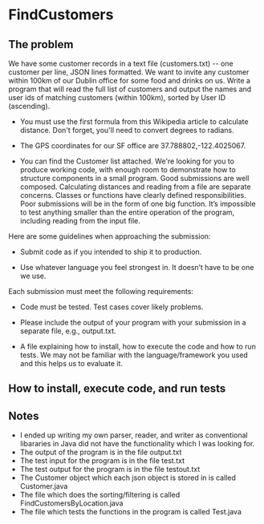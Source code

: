 # FindCustomers

## The problem

We have some customer records in a text file (customers.txt) -- one customer per line, JSON lines formatted. We want to invite any customer within 100km of our Dublin office for some food and drinks on us. Write a program that will read the full list of customers and output the names and user ids of matching customers (within 100km), sorted by User ID (ascending).

- You must use the first formula from this Wikipedia article to calculate distance. Don't forget, you'll need to convert degrees to radians.

- The GPS coordinates for our SF office are 37.788802,-122.4025067.

- You can find the Customer list attached. 
We're looking for you to produce working code, with enough room to demonstrate how to structure components in a small program. Good submissions are well composed. Calculating distances and reading from a file are separate concerns. Classes or functions have clearly defined responsibilities. Poor submissions will be in the form of one big function. It’s impossible to test anything smaller than the entire operation of the program, including reading from the input file.

Here are some guidelines when approaching the submission:

- Submit code as if you intended to ship it to production.

- Use whatever language you feel strongest in. It doesn’t have to be one we use.

Each submission must meet the following requirements:

- Code must be tested. Test cases cover likely problems.

- Please include the output of your program with your submission in a separate file, e.g., output.txt.

- A file explaining how to install, how to execute the code and how to run tests. We may not be familiar with the language/framework you used and this helps us to evaluate it.

## How to install, execute code, and run tests


## Notes
- I ended up writing my own parser, reader, and writer as conventional libararies in Java did not have the functionality which I was looking for.
- The output of the program is in the file output.txt
- The test input for the program is in the file test.txt
- The test output for the program is in the file testout.txt
- The Customer object which each json object is stored in is called Customer.java
- The file which does the sorting/filtering is called FindCustomersByLocation.java
- The file which tests the functions in the program is called Test.java
